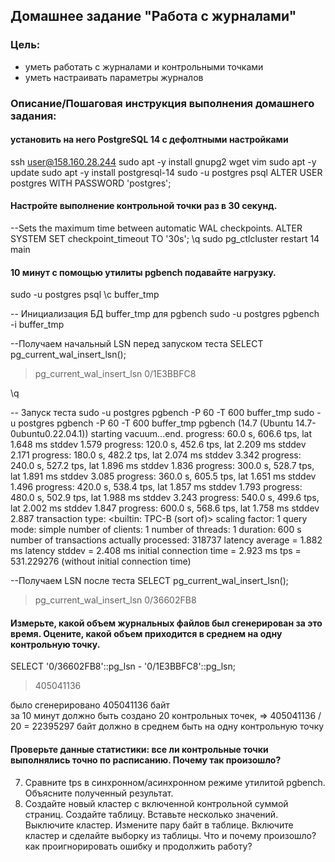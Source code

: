 ## Домашнее задание "Работа с журналами"

### Цель:
-   уметь работать с журналами и контрольными точками
-   уметь настраивать параметры журналов

### Описание/Пошаговая инструкция выполнения домашнего задания:

####   установить на него PostgreSQL 14 с дефолтными настройками
ssh user@158.160.28.244
sudo apt -y install gnupg2 wget vim
sudo apt -y update
sudo apt -y install postgresql-14
sudo -u postgres psql
ALTER USER postgres WITH PASSWORD 'postgres';


#### Настройте выполнение контрольной точки раз в 30 секунд.

--Sets the maximum time between automatic WAL checkpoints.
ALTER SYSTEM SET checkpoint_timeout TO '30s';
\q
sudo pg_ctlcluster restart 14 main

#### 10 минут c помощью утилиты pgbench подавайте нагрузку.

sudo -u postgres psql
\c buffer_tmp


-- Инициализация БД buffer_tmp для pgbench
sudo -u postgres pgbench -i buffer_tmp

--Получаем начальный LSN перед запуском теста
SELECT pg_current_wal_insert_lsn();
>pg_current_wal_insert_lsn
>0/1E3BBFC8

\q

-- Запуск теста 
sudo -u postgres pgbench -P 60 -T 600 buffer_tmp
sudo -u postgres pgbench -P 60 -T 600 buffer_tmp
pgbench (14.7 (Ubuntu 14.7-0ubuntu0.22.04.1))
starting vacuum...end.
progress: 60.0 s, 606.6 tps, lat 1.648 ms stddev 1.579
progress: 120.0 s, 452.6 tps, lat 2.209 ms stddev 2.171
progress: 180.0 s, 482.2 tps, lat 2.074 ms stddev 3.342
progress: 240.0 s, 527.2 tps, lat 1.896 ms stddev 1.836
progress: 300.0 s, 528.7 tps, lat 1.891 ms stddev 3.085
progress: 360.0 s, 605.5 tps, lat 1.651 ms stddev 1.496
progress: 420.0 s, 538.4 tps, lat 1.857 ms stddev 1.793
progress: 480.0 s, 502.9 tps, lat 1.988 ms stddev 3.243
progress: 540.0 s, 499.6 tps, lat 2.002 ms stddev 1.847
progress: 600.0 s, 568.6 tps, lat 1.758 ms stddev 2.887
transaction type: <builtin: TPC-B (sort of)>
scaling factor: 1
query mode: simple
number of clients: 1
number of threads: 1
duration: 600 s
number of transactions actually processed: 318737
latency average = 1.882 ms
latency stddev = 2.408 ms
initial connection time = 2.923 ms
tps = 531.229276 (without initial connection time)

--Получаем LSN после теста
SELECT pg_current_wal_insert_lsn();
>pg_current_wal_insert_lsn
 >0/36602FB8
 
 
#### Измерьте, какой объем журнальных файлов был сгенерирован за это время. Оцените, какой объем приходится в среднем на одну контрольную точку.

 SELECT '0/36602FB8'::pg_lsn - '0/1E3BBFC8'::pg_lsn;
> 405041136

было сгенерировано 405041136 байт  
за 10 минут должно быть создано 20 контрольных точек, => 405041136 / 20 = 22395297 байт должно в среднем быть на одну контрольную точку

#### Проверьте данные статистики: все ли контрольные точки выполнялись точно по расписанию. Почему так произошло?

7.  Сравните tps в синхронном/асинхронном режиме утилитой pgbench. Объясните полученный результат.
8.  Создайте новый кластер с включенной контрольной суммой страниц. Создайте таблицу. Вставьте несколько значений. Выключите кластер. Измените пару байт в таблице. Включите кластер и сделайте выборку из таблицы. Что и почему произошло? как проигнорировать ошибку и продолжить работу?
<!--stackedit_data:
eyJoaXN0b3J5IjpbMjA2MTYwMzMwNiwtMTkyNDc2OTcxMiwtMj
EwODQ5MzUxLDE1NDUzMjk5ODcsMjAxMjQ2ODE5NywtMzQ5MjYy
ODg1LDEwMjEwMDQwMjQsLTE5OTE1MDE5MTRdfQ==
-->